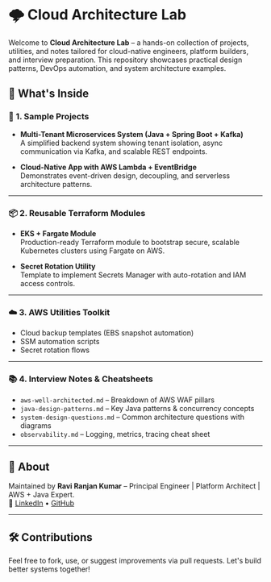 
# 🌩️ Cloud Architecture Lab

Welcome to **Cloud Architecture Lab** – a hands-on collection of projects, utilities, and notes tailored for cloud-native engineers, platform builders, and interview preparation. This repository showcases practical design patterns, DevOps automation, and system architecture examples.

## 🔧 What's Inside

### 📌 1. Sample Projects
- **Multi-Tenant Microservices System (Java + Spring Boot + Kafka)**  
  A simplified backend system showing tenant isolation, async communication via Kafka, and scalable REST endpoints.

- **Cloud-Native App with AWS Lambda + EventBridge**  
  Demonstrates event-driven design, decoupling, and serverless architecture patterns.

---

### 📦 2. Reusable Terraform Modules
- **EKS + Fargate Module**  
  Production-ready Terraform module to bootstrap secure, scalable Kubernetes clusters using Fargate on AWS.

- **Secret Rotation Utility**  
  Template to implement Secrets Manager with auto-rotation and IAM access controls.

---

### ☁️ 3. AWS Utilities Toolkit
- Cloud backup templates (EBS snapshot automation)
- SSM automation scripts
- Secret rotation flows

---

### 📚 4. Interview Notes & Cheatsheets
- `aws-well-architected.md` – Breakdown of AWS WAF pillars
- `java-design-patterns.md` – Key Java patterns & concurrency concepts
- `system-design-questions.md` – Common architecture questions with diagrams
- `observability.md` – Logging, metrics, tracing cheat sheet

---

## 👤 About
Maintained by **Ravi Ranjan Kumar** – Principal Engineer | Platform Architect | AWS + Java Expert.  
🔗 [LinkedIn](https://www.linkedin.com/in/ravikumar6/) • [GitHub](https://github.com/RaviK)

---

## 🛠️ Contributions
Feel free to fork, use, or suggest improvements via pull requests. Let's build better systems together!

